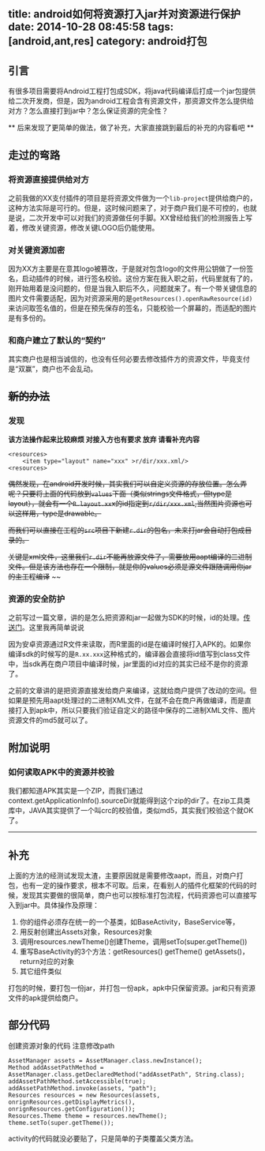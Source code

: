 title: android如何将资源打入jar并对资源进行保护
date: 2014-10-28 08:45:58
tags: [android,ant,res]
category: android打包
---

## 引言
有很多项目需要将Android工程打包成SDK，将java代码编译后打成一个jar包提供给二次开发商，但是，因为android工程会含有资源文件，那资源文件怎么提供给对方？怎么直接打到jar中？怎么保证资源的完全性？

** 后来发现了更简单的做法，做了补充，大家直接跳到最后的补充的内容看吧 **
<!-- more -->

## 走过的弯路
### 将资源直接提供给对方
之前我做的XX支付插件的项目是将资源文件做为一个`lib-project`提供给商户的，这种方法实际是可行的。但是，这时候问题来了，对于商户我们是不可控的，也就是说，二次开发中可以对我们的资源做任何手脚。XX曾经给我们的检测报告上写着，修改关键资源，修改关键LOGO后仍能使用。

### 对关键资源加密
因为XX方主要是在意其logo被篡改，于是就对包含logo的文件用公钥做了一份签名，启动插件的时候，进行签名校验。这份方案在我入职之前，代码里就有了的，刚开始用着是没问题的，但是当我入职后不久，问题就来了。有一个带关键信息的图片文件需要适配，因为对资源采用的是`getResources().openRawResource(id)`来访问取签名值的，但是在预先保存的签名，只能校验一个屏幕的，而适配的图片是有多份的。

### 和商户建立了默认的“契约”
其实商户也是相当诚信的，也没有任何必要去修改插件方的资源文件，毕竟支付是“双赢”，商户也不会乱动。

## ~~新的办法~~
### 发现
**该方法操作起来比较麻烦 对接入方也有要求 放弃 请看补充内容**

```
<resources>
    <item type="layout" name="xxx" >r/dir/xxx.xml/>
<resources>
```
~~偶然发现，在android开发时候，其实我们可以自定义资源的存放位置。怎么弄呢？只要将上面的代码放到`values`下面（类似strings文件格式，但type是layout），就会有一个`R.layout.xx`x的id指定到`r/dir/xxx.xml`,当然图片资源也可以这样用，type是drawable。~~

~~而我们可以直接在工程的`src`项目下新建`r.dir`的包名，未来打jar会自动打包成目录的。~~

~~关键是xml文件，这里我们`r.dir`不能再放源文件了，需要放用aapt编译的二进制文件。但是该方法也存在一个限制，就是你的values必须是源文件跟随调用你jar的主工程编译~~
~~
### 资源的安全防护

之前写过一篇文章，讲的是怎么把资源和jar一起做为SDK的时候，id的处理。[传送门](http://www.lephones.net/2014/02/28/android-lib-res/ "传送门")。这里我再简单说说

因为安卓资源通过R文件来读取，而R里面的id是在编译时候打入APK的。如果你编译sdk的时候写的是`R.xx.xxx`这种格式的，编译器会直接将id值写到class文件中，当sdk再在商户项目中编译时候，jar里面的id对应的其实已经不是你的资源了。

之前的文章讲的是把资源直接发给商户来编译，这就给商户提供了改动的空间。但如果是预先用aapt处理过的二进制XML文件，在就不会在商户再做编译，而是直接打入到apk中，所以只要我们验证自定义的路径中保存的二进制XML文件、图片资源文件的md5就可以了。

## 附加说明
### 如何读取APK中的资源并校验
我们都知道APK其实是一个ZIP，而我们通过context.getApplicationInfo().sourceDir就能得到这个zip的dir了。在zip工具类库中，JAVA其实提供了一个叫crc的校验值，类似md5，其实我们校验这个就OK了。

---
## 补充
上面的方法的经测试发现太渣，主要原因就是需要修改aapt，而且，对商户打包，也有一定的操作要求，根本不可取。后来，在看别人的插件化框架的代码的时候，发现其实要做的很简单，商户也可以按标准打包流程，代码资源也可以直接写入到jar中。具体操作及原理：
1. 你的组件必须存在统一的一个基类，如BaseActivity，BaseService等，
2. 用反射创建出Assets对象，Resources对象
3. 调用resources.newTheme()创建Theme，调用setTo(super.getTheme())
4. 重写BaseActivity的3个方法：getResources() getTheme() getAssets()，return对应的对象
5. 其它组件类似

打包的时候，要打包一份jar，并打包一份apk，apk中只保留资源。jar和只有资源文件的apk提供给商户。

## 部分代码
创建资源对象的代码 注意修改path
```
AssetManager assets = AssetManager.class.newInstance();
Method addAssetPathMethod = AssetManager.class.getDeclaredMethod("addAssetPath", String.class);
addAssetPathMethod.setAccessible(true);
addAssetPathMethod.invoke(assets, "path");
Resources resources = new Resources(assets, onrignResources.getDisplayMetrics(), onrignResources.getConfiguration());
Resources.Theme theme = resources.newTheme();
theme.setTo(super.getTheme());
```

activity的代码就没必要贴了，只是简单的子类覆盖父类方法。